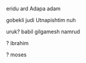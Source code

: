 eridu ard
Adapa adam

gobekli judi
Utnapishtim nuh

uruk? babil
gilgamesh namrud

? ibrahim

? moses